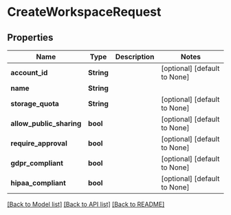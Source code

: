 # CreateWorkspaceRequest

## Properties
Name | Type | Description | Notes
------------ | ------------- | ------------- | -------------
**account_id** | **String** |  | [optional] [default to None]
**name** | **String** |  | 
**storage_quota** | **String** |  | [optional] [default to None]
**allow_public_sharing** | **bool** |  | [optional] [default to None]
**require_approval** | **bool** |  | [optional] [default to None]
**gdpr_compliant** | **bool** |  | [optional] [default to None]
**hipaa_compliant** | **bool** |  | [optional] [default to None]

[[Back to Model list]](../README.md#documentation-for-models) [[Back to API list]](../README.md#documentation-for-api-endpoints) [[Back to README]](../README.md)


